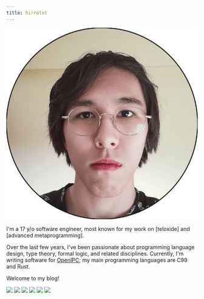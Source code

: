 ```yaml
---
title: hirrolot
---
```


<div class="me">
<img class="selfie" src="myself.png" />
<p class="about-me">I'm a 17 y/o software engineer, most known for my work on [teloxide] and [advanced metaprogramming].

Over the last few years, I've been passionate about programming language design, type theory, formal logic, and related disciplines. Currently, I'm writing software for [OpenIPC]; my main programming languages are C99 and Rust.

Welcome to my blog!</p>
<p class="badges">
<a href="https://www.linkedin.com/in/hirrolot-h-0b9427236/" class="badge"><img src="https://img.shields.io/badge/LinkedIn-0077B5?style=for-the-badge&logo=linkedin&logoColor=white" /></a>
<a href="mailto:hirrolot@gmail.com" class="badge"><img src="https://img.shields.io/badge/Gmail-D14836?style=for-the-badge&logo=gmail&logoColor=white" /></a>
<a href="https://t.me/hirrolot" class="badge"><img src="https://img.shields.io/badge/Telegram-2CA5E0?style=for-the-badge&logo=telegram&logoColor=white" /></a>
<a href="https://www.reddit.com/user/hirrolot" class="badge"><img src="https://img.shields.io/badge/Reddit-FF4500?style=for-the-badge&logo=reddit&logoColor=white" /></a>
<a href="https://twitter.com/hirrolot" class="badge"><img src="https://img.shields.io/badge/Twitter-1DA1F2?style=for-the-badge&logo=twitter&logoColor=white" /></a>
<a href="https://hirrolot.github.io/rss.xml" class="badge"><img src="https://img.shields.io/badge/RSS-FFA500?style=for-the-badge&logo=rss&logoColor=white" /></a>
</p>
</div>

[teloxide]: https://github.com/teloxide/teloxide
[advanced metaprogramming]: https://github.com/hirrolot/metalang99
[OpenIPC]: https://openipc.org/
